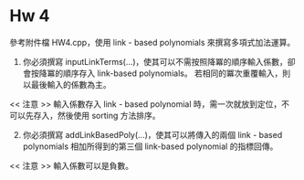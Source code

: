 # Hw 4

參考附件檔 HW4.cpp，使用 link - based polynomials 來撰寫多項式加法運算。

1. 你必須撰寫 inputLinkTerms(...)，使其可以不需按照降冪的順序輸入係數，卻會按降冪的順序存入 link-based polynomials。
若相同的冪次重覆輸入，則以最後輸入的係數為主。

<< 注意 >> 輸入係數存入 link - based polynomial 時，需一次就放到定位，不可以先存入，然後使用 sorting 方法排序。

2. 你必須撰寫 addLinkBasedPoly(...)，使其可以將傳入的兩個 link - based polynomials 相加所得到的第三個 link-based polynomial 的指標回傳。

<< 注意 >> 輸入係數可以是負數。